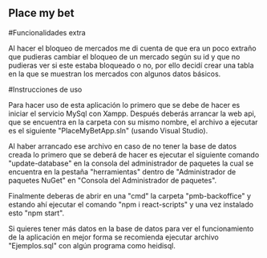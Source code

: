## Place my bet

#Funcionalidades extra

Al hacer el bloqueo de mercados me di cuenta de que era un poco extraño que pudieras cambiar el bloqueo de un mercado según su id y que no pudieras ver si este estaba bloqueado o no, por ello decidí crear una tabla en la que se muestran los mercados con algunos datos básicos.

#Instrucciones de uso

Para hacer uso de esta aplicación lo primero que se debe de hacer es iniciar el servicio MySql con Xampp.
Después deberás arrancar la web api, que se encuentra en la carpeta con su mismo nombre, el archivo a ejecutar es el siguiente "PlaceMyBetApp.sln" (usando Visual Studio). 

Al haber arrancado ese archivo en caso de no tener la base de datos creada lo primero que se deberá de hacer es ejecutar el siguiente comando "update-database" en la consola del administrador de paquetes la cual se encuentra en la pestaña "herramientas" dentro de "Administrador de paquetes NuGet" en "Consola del Administrador de paquetes".

Finalmente deberas de abrir en una "cmd" la carpeta "pmb-backoffice" y estando ahí ejecutar el comando "npm i react-scripts" y una vez instalado esto "npm start".

Si quieres tener más datos en la base de datos para ver el funcionamiento de la aplicación en mejor forma se recomienda ejecutar archivo "Ejemplos.sql" con algún programa como heidisql.
